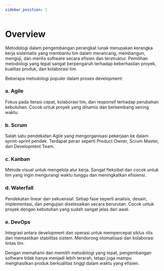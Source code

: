 ```yaml
---
sidebar_position: 1
---
```


# Overview

Metodologi dalam pengembangan perangkat lunak merupakan kerangka kerja sistematis yang membantu tim dalam merancang, membangun, menguji, dan merilis software secara efisien dan terstruktur. Pemilihan metodologi yang tepat sangat berpengaruh terhadap keberhasilan proyek, kualitas produk, dan kolaborasi tim.

Beberapa metodologi populer dalam proses development:

### a. Agile
Fokus pada iterasi cepat, kolaborasi tim, dan responsif terhadap perubahan kebutuhan. Cocok untuk proyek yang dinamis dan berkembang seiring waktu.

### b. Scrum
Salah satu pendekatan Agile yang mengorganisasi pekerjaan ke dalam sprint-sprint pendek. Terdapat peran seperti Product Owner, Scrum Master, dan Development Team.

### c. Kanban
Metode visual untuk mengelola alur kerja. Sangat fleksibel dan cocok untuk tim yang ingin mengurangi waktu tunggu dan meningkatkan efisiensi.

### d. Waterfall
Pendekatan linear dan sekuensial. Setiap fase seperti analisis, desain, implementasi, dan pengujian diselesaikan secara berurutan. Cocok untuk proyek dengan kebutuhan yang sudah sangat jelas dari awal.

### e. DevOps
Integrasi antara development dan operasi untuk mempercepat siklus rilis dan memastikan stabilitas sistem. Mendorong otomatisasi dan kolaborasi lintas tim.

Dengan memahami dan memilih metodologi yang tepat, pengembangan software tidak hanya menjadi lebih terarah, tetapi juga mampu menghasilkan produk berkualitas tinggi dalam waktu yang efisien.

